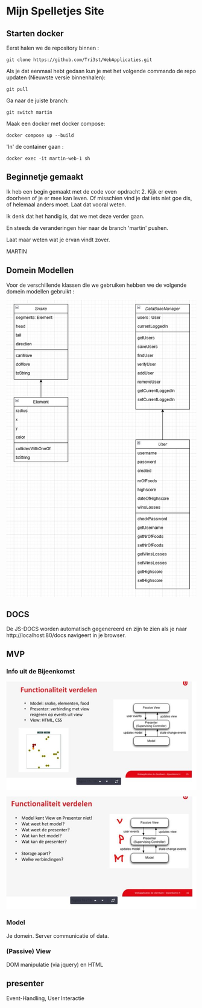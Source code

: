 # Mijn Spelletjes Site

[_metadata_:title]:- "Mijn Spelletjes Site"
[_metadata_:author]:- "Martin van Diest"


## Starten docker

Eerst halen we de repository binnen :
```
git clone https://github.com/Tri3st/WebApplicaties.git
```

Als je dat eenmaal hebt gedaan kun je met het volgende commando de repo updaten (Nieuwste versie binnenhalen):
```
git pull
```

Ga naar de juiste branch:
```
git switch martin
```

Maak een docker met docker compose: 

```
docker compose up --build
```

'In' de container gaan :
```
docker exec -it martin-web-1 sh
```

## Beginnetje gemaakt

Ik heb een begin gemaakt met de code voor opdracht 2.
Kijk er even doorheen of je er mee kan leven. Of misschien vind je
dat iets niet goe dis, of helemaal anders moet. Laat dat vooral weten.

Ik denk dat het handig is, dat we met deze verder gaan.

En steeds de veranderingen hier naar de branch 'martin' pushen.

Laat maar weten wat je ervan vindt zover.

MARTIN

## Domein Modellen

Voor de verschillende klassen die we gebruiken hebben we de volgende domein modellen gebruikt :

![Domein modellen](./img/ClasseModels.jpg "Domein modellen")


## DOCS

De JS-DOCS worden automatisch gegenereerd en zijn te zien als je naar http://localhost:80/docs navigeert in je browser.

## MVP

### Info uit de Bijeenkomst

![MVP afbeelding 1](./img/MVP1a.jpg "MVP afbeelding 1")

![MVP afbeelding 2](./img/MVP2a.jpg "MVP afbeelding 1")

### Model

Je domein. Server communicatie of data. 

### (Passive) View

DOM manipulatie (via jquery) en HTML 

## presenter

Event-Handling, User Interactie